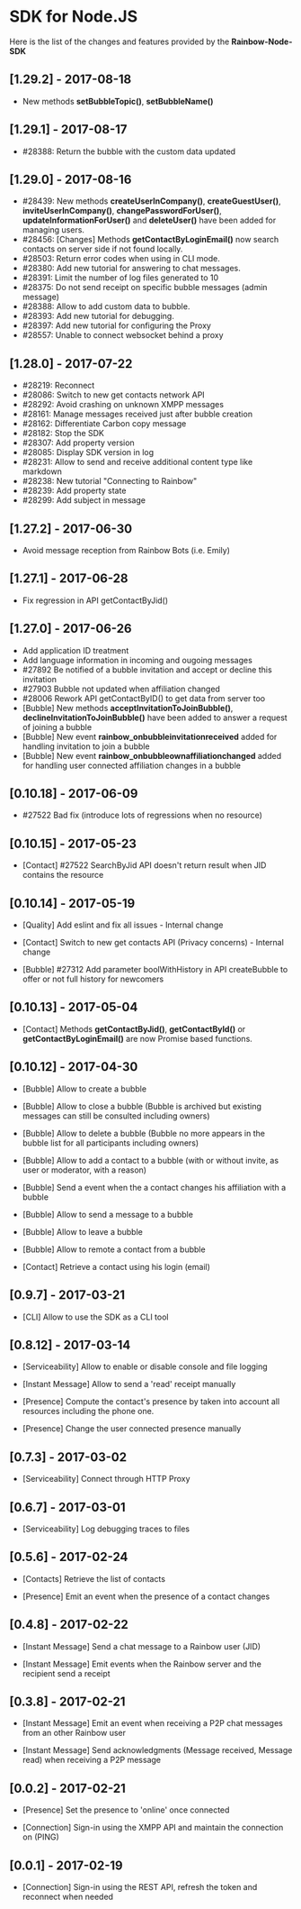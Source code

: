 # SDK for Node.JS

Here is the list of the changes and features provided by the **Rainbow-Node-SDK**

## [1.29.2] - 2017-08-18
- New methods **setBubbleTopic()**, **setBubbleName()**

## [1.29.1] - 2017-08-17
- #28388: Return the bubble with the custom data updated

## [1.29.0] - 2017-08-16
- #28439: New methods **createUserInCompany()**, **createGuestUser()**, **inviteUserInCompany()**, **changePasswordForUser()**, **updateInformationForUser()** and **deleteUser()** have been added for managing users.
- #28456: [Changes] Methods **getContactByLoginEmail()** now search contacts on server side if not found locally.
- #28503: Return error codes when using in CLI mode.
- #28380: Add new tutorial for answering to chat messages.
- #28391: Limit the number of log files generated to 10
- #28375: Do not send receipt on specific bubble messages (admin message)
- #28388: Allow to add custom data to bubble.
- #28393: Add new tutorial for debugging.
- #28397: Add new tutorial for configuring the Proxy
- #28557: Unable to connect websocket behind a proxy

## [1.28.0] - 2017-07-22
- #28219: Reconnect
- #28086: Switch to new get contacts network API
- #28292: Avoid crashing on unknown XMPP messages
- #28161: Manage messages received just after bubble creation
- #28162: Differentiate Carbon copy message
- #28182: Stop the SDK
- #28307: Add property version
- #28085: Display SDK version in log
- #28231: Allow to send and receive additional content type like markdown
- #28238: New tutorial "Connecting to Rainbow"
- #28239: Add property state
- #28299: Add subject in message 

## [1.27.2] - 2017-06-30
- Avoid message reception from Rainbow Bots (i.e. Emily)

## [1.27.1] - 2017-06-28
 - Fix regression in API getContactByJid() 

## [1.27.0] - 2017-06-26
 - Add application ID treatment
 - Add language information in incoming and ougoing messages
 - #27892 Be notified of a bubble invitation and accept or decline this invitation
 - #27903 Bubble not updated when affiliation changed
 - #28006 Rework API getContactByID() to get data from server too
 - [Bubble] New methods **acceptInvitationToJoinBubble()**, **declineInvitationToJoinBubble()** have been added to answer a request of joining a bubble
 - [Bubble] New event **rainbow_onbubbleinvitationreceived** added for handling invitation to join a bubble
 - [Bubble] New event **rainbow_onbubbleownaffiliationchanged** added for handling user connected affiliation changes in a bubble

## [0.10.18] - 2017-06-09
 - #27522 Bad fix (introduce lots of regressions when no resource)

## [0.10.15] - 2017-05-23
 - [Contact] #27522 SearchByJid API doesn't return result when JID contains the resource 

## [0.10.14] - 2017-05-19
 
 - [Quality] Add eslint and fix all issues - Internal change
 
 - [Contact] Switch to new get contacts API (Privacy concerns) - Internal change

 - [Bubble] #27312 Add parameter boolWithHistory in API createBubble to offer or not full history for newcomers

## [0.10.13] - 2017-05-04

 - [Contact] Methods **getContactByJid()**, **getContactById()** or **getContactByLoginEmail()** are now Promise based functions.

## [0.10.12] - 2017-04-30

 - [Bubble] Allow to create a bubble
 
 - [Bubble] Allow to close a bubble (Bubble is archived but existing messages can still be consulted including owners)

 - [Bubble] Allow to delete a bubble (Bubble no more appears in the bubble list for all participants including owners)

 - [Bubble] Allow to add a contact to a bubble (with or without invite, as user or moderator, with a reason)

 - [Bubble] Send a event when the a contact changes his affiliation with a bubble

 - [Bubble] Allow to send a message to a bubble

 - [Bubble] Allow to leave a bubble

 - [Bubble] Allow to remote a contact from a bubble

 - [Contact] Retrieve a contact using his login (email)

## [0.9.7] - 2017-03-21

 - [CLI] Allow to use the SDK as a CLI tool

## [0.8.12] - 2017-03-14

 - [Serviceability] Allow to enable or disable console and file logging

 - [Instant Message] Allow to send a 'read' receipt manually

 - [Presence] Compute the contact's presence by taken into account all resources including the phone one.

 - [Presence] Change the user connected presence manually

## [0.7.3] - 2017-03-02

 - [Serviceability] Connect through HTTP Proxy

## [0.6.7] - 2017-03-01

 - [Serviceability] Log debugging traces to files

## [0.5.6] - 2017-02-24

 - [Contacts] Retrieve the list of contacts

 - [Presence] Emit an event when the presence of a contact changes

## [0.4.8] - 2017-02-22

 - [Instant Message] Send a chat message to a Rainbow user (JID)

 - [Instant Message] Emit events when the Rainbow server and the recipient send a receipt

## [0.3.8] - 2017-02-21

 - [Instant Message] Emit an event when receiving a P2P chat messages from an other Rainbow user
 
 - [Instant Message] Send acknowledgments (Message received, Message read) when receiving a P2P message 

## [0.0.2] - 2017-02-21

 - [Presence] Set the presence to 'online' once connected
 
 - [Connection] Sign-in using the XMPP API and maintain the connection on (PING)

## [0.0.1] - 2017-02-19

 - [Connection] Sign-in using the REST API, refresh the token and reconnect when needed
